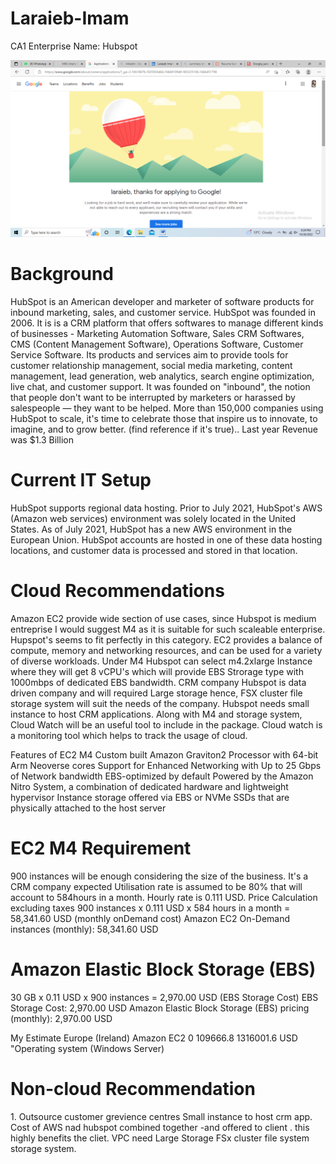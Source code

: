 # Laraieb-Imam
CA1
Enterprise Name: Hubspot

<img src="Images/screenshot.png" alt="test"/>

<h1>Background</h1>

HubSpot is an American developer and marketer of software products for inbound marketing, sales, and customer service. HubSpot was founded in 2006. It is is a CRM platform that offers softwares to manage different kinds of businesses - Marketing Automation Software, Sales CRM Softwares, CMS (Content Management Software), Operations Software, Customer Service Software. Its products and services aim to provide tools for customer relationship management, social media marketing, content management, lead generation, web analytics, search engine optimization, live chat, and customer support. It was founded on "inbound", the notion that people don't want to be interrupted by marketers or harassed by salespeople — they want to be helped.
More than 150,000 companies using HubSpot to scale, it's time to celebrate those that inspire us to innovate, to imagine, and to grow better. (find reference if it's true)..
Last year Revenue was $1.3 Billion



<h1>Current IT Setup</h1>

HubSpot supports regional data hosting. Prior to July 2021, HubSpot's AWS (Amazon web services) environment was solely located in the United States. As of July 2021, HubSpot has a new AWS environment in the European Union. HubSpot accounts are hosted in one of these data hosting locations, and customer data is processed and stored in that location.


<h1>Cloud Recommendations</h1>

Amazon EC2 provide wide section of use cases, since Hubspot is medium entreprise I would suggest M4 as it is suitable for such scaleable enterprise. Hupspot's seems to fit perfectly in this category. EC2 provides a balance of compute, memory and networking resources, and can be used for a variety of diverse workloads. Under M4 Hubspot can select m4.2xlarge Instance where they will get 8 vCPU's which will provide EBS Strorage type with 1000mbps of dedicated EBS bandwidth.
CRM company Hubspot is data driven company and will required Large storage hence, FSX cluster file storage system will suit the needs of the company.
Hubspot needs small instance to host CRM applications. Along with M4 and storage system, Cloud Watch will be an useful tool to include in the package. Cloud watch is a monitoring tool which helps to track the usage of cloud. 

Features of EC2 M4
Custom built Amazon Graviton2 Processor with 64-bit Arm Neoverse cores
Support for Enhanced Networking with Up to 25 Gbps of Network bandwidth
EBS-optimized by default
Powered by the Amazon Nitro System, a combination of dedicated hardware and lightweight hypervisor
Instance storage offered via EBS or NVMe SSDs that are physically attached to the host server

<h1>EC2 M4 Requirement</h1>
900 instances will be enough considering the size of the business. It's a CRM company expected Utilisation rate is assumed to be 80% that will account to 584hours in a month. Hourly rate is 0.111 USD.
Price Calculation excluding taxes
900 instances x 0.111 USD x 584 hours in a month = 58,341.60 USD (monthly onDemand cost)
Amazon EC2 On-Demand instances (monthly): 58,341.60 USD

<h1>Amazon Elastic Block Storage (EBS)</h1>
30 GB x 0.11 USD x 900 instances = 2,970.00 USD (EBS Storage Cost)
EBS Storage Cost: 2,970.00 USD
Amazon Elastic Block Storage (EBS) pricing (monthly): 2,970.00 USD

My Estimate	Europe (Ireland)		Amazon EC2	0	109666.8	1316001.6	USD	"Operating system (Windows Server)

<h1>Non-cloud Recommendation</h1>
1. Outsource customer grevience centres
Small instance to host crm app.
Cost of AWS nad hubspot combined together -and offered to client . this highly benefits the cliet.
VPC need
Large Storage FSx cluster file system storage system.



